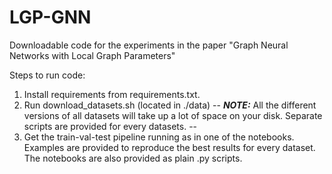 # LGP-GNN
Downloadable code for the experiments in the paper "Graph Neural Networks with Local Graph Parameters"

Steps to run code:
1. Install requirements from requirements.txt.
2. Run download_datasets.sh (located in ./data) 
--
**_NOTE:_**  All the different versions of all datasets will take up a lot of space on your disk. Separate scripts are provided for every datasets.
--
3. Get the train-val-test pipeline running as in one of the notebooks. Examples are provided to reproduce the best results for every dataset. The notebooks are also provided as plain .py scripts.


